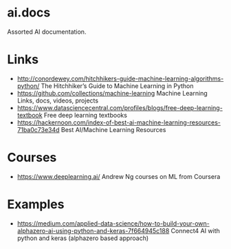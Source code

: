 # ai.docs
Assorted AI documentation.


# Links
- http://conordewey.com/hitchhikers-guide-machine-learning-algorithms-python/ The Hitchhiker’s Guide to Machine Learning in Python
- https://github.com/collections/machine-learning Machine Learning Links, docs, videos, projects
- https://www.datasciencecentral.com/profiles/blogs/free-deep-learning-textbook Free deep learning textbooks
- https://hackernoon.com/index-of-best-ai-machine-learning-resources-71ba0c73e34d Best AI/Machine Learning Resources

# Courses
- https://www.deeplearning.ai/ Andrew Ng courses on ML from Coursera

# Examples
- https://medium.com/applied-data-science/how-to-build-your-own-alphazero-ai-using-python-and-keras-7f664945c188 Connect4 AI with python and keras (alphazero based approach)
